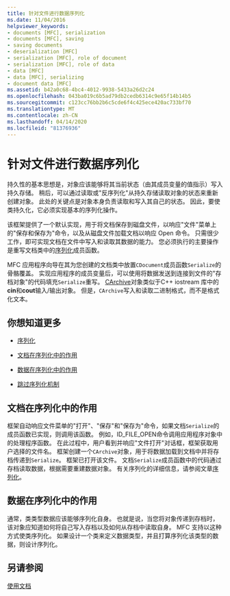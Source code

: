 ```yaml
---
title: 针对文件进行数据序列化
ms.date: 11/04/2016
helpviewer_keywords:
- documents [MFC], serialization
- documents [MFC], saving
- saving documents
- deserialization [MFC]
- serialization [MFC], role of document
- serialization [MFC], role of data
- data [MFC]
- data [MFC], serializing
- document data [MFC]
ms.assetid: b42a0c68-4bc4-4012-9938-5433a26d2c24
ms.openlocfilehash: 043ba019c6b5ad79db2cedb6314c9e65f14b14b5
ms.sourcegitcommit: c123cc76bb2b6c5cde6f4c425ece420ac733bf70
ms.translationtype: MT
ms.contentlocale: zh-CN
ms.lasthandoff: 04/14/2020
ms.locfileid: "81376936"
---
```

# <a name="serializing-data-to-and-from-files"></a>针对文件进行数据序列化

持久性的基本思想是，对象应该能够将其当前状态（由其成员变量的值指示）写入持久存储。 稍后，可以通过读取或"反序列化"从持久存储读取对象的状态来重新创建对象。 此处的关键点是对象本身负责读取和写入其自己的状态。 因此，要使类持久化，它必须实现基本的序列化操作。

该框架提供了一个默认实现，用于将文档保存到磁盘文件，以响应"文件"菜单上的"保存和保存为"命令，以及从磁盘文件加载文档以响应 Open 命令。 只需很少工作，即可实现文档在文件中写入和读取其数据的能力。 您必须执行的主要操作是重写文档类中的[序列化](../mfc/reference/cobject-class.md#serialize)成员函数。

MFC 应用程序向导在其为您创建的文档类中放置`CDocument`成员函数`Serialize`的骨骼覆盖。 实现应用程序的成员变量后，可以使用将数据发送到连接到文件的"存档对象"的代码填充`Serialize`重写。 [CArchive](../mfc/reference/carchive-class.md)对象类似于C++ iostream 库中的**cin**和**cout**输入/输出对象。 但是，`CArchive`写入和读取二进制格式，而不是格式化文本。

## <a name="what-do-you-want-to-know-more-about"></a>你想知道更多

- [序列化](../mfc/serialization-in-mfc.md)

- [文档在序列化中的作用](#_core_the_document.92.s_role_in_serialization)

- [数据在序列化中的作用](#_core_the_data.92.s_role_in_serialization)

- [跳过序列化机制](../mfc/bypassing-the-serialization-mechanism.md)

## <a name="the-documents-role-in-serialization"></a><a name="_core_the_document.92.s_role_in_serialization"></a>文档在序列化中的作用

框架自动响应文件菜单的"打开"、"保存"和"保存为"命令，如果文档`Serialize`的成员函数已实现，则调用该函数。 例如，ID_FILE_OPEN命令调用应用程序对象中的处理程序函数。 在此过程中，用户看到并响应"文件打开"对话框，框架获取用户选择的文件名。 框架创建一个`CArchive`对象，用于将数据加载到文档中并将存档传递到`Serialize`。 框架已打开该文件。 文档`Serialize`成员函数中的代码通过存档读取数据，根据需要重建数据对象。 有关序列化的详细信息，请参阅文章[序列化](../mfc/serialization-in-mfc.md)。

## <a name="the-datas-role-in-serialization"></a><a name="_core_the_data.92.s_role_in_serialization"></a>数据在序列化中的作用

通常，类类型数据应该能够序列化自身。 也就是说，当您将对象传递到存档时，该对象应知道如何将自己写入存档以及如何从存档中读取自身。 MFC 支持以这种方式使类序列化。 如果设计一个类来定义数据类型，并且打算序列化该类型的数据，则设计序列化。

## <a name="see-also"></a>另请参阅

[使用文档](../mfc/using-documents.md)
